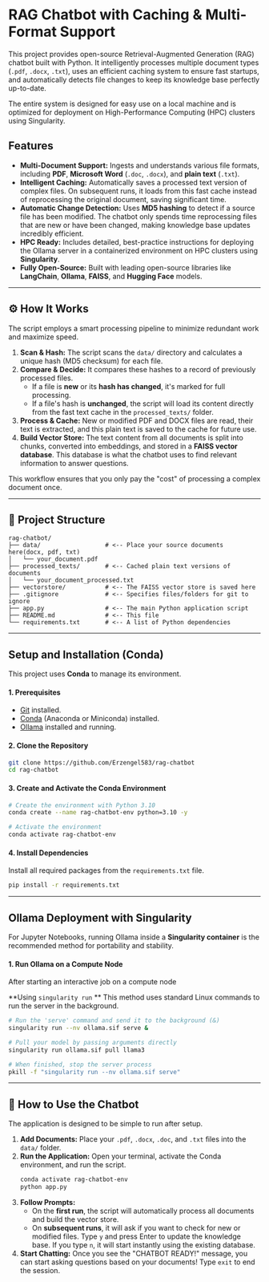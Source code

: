 # RAG Chatbot with Caching & Multi-Format Support

This project provides open-source Retrieval-Augmented Generation (RAG) chatbot built with Python. It intelligently processes multiple document types (`.pdf`, `.docx`, `.txt`), uses an efficient caching system to ensure fast startups, and automatically detects file changes to keep its knowledge base perfectly up-to-date.

The entire system is designed for easy use on a local machine and is optimized for deployment on High-Performance Computing (HPC) clusters using Singularity.

##  Features

* **Multi-Document Support:** Ingests and understands various file formats, including **PDF**, **Microsoft Word** (`.doc`, `.docx`), and **plain text** (`.txt`).
* **Intelligent Caching:** Automatically saves a processed text version of complex files. On subsequent runs, it loads from this fast cache instead of reprocessing the original document, saving significant time.
* **Automatic Change Detection:** Uses **MD5 hashing** to detect if a source file has been modified. The chatbot only spends time reprocessing files that are new or have been changed, making knowledge base updates incredibly efficient.
* **HPC Ready:** Includes detailed, best-practice instructions for deploying the Ollama server in a containerized environment on HPC clusters using **Singularity**.
* **Fully Open-Source:** Built with leading open-source libraries like **LangChain**, **Ollama**, **FAISS**, and **Hugging Face** models.

---

## ⚙️ How It Works

The script employs a smart processing pipeline to minimize redundant work and maximize speed.

1.  **Scan & Hash:** The script scans the `data/` directory and calculates a unique hash (MD5 checksum) for each file.
2.  **Compare & Decide:** It compares these hashes to a record of previously processed files.
    * If a file is **new** or its **hash has changed**, it's marked for full processing.
    * If a file's hash is **unchanged**, the script will load its content directly from the fast text cache in the `processed_texts/` folder.
3.  **Process & Cache:** New or modified PDF and DOCX files are read, their text is extracted, and this plain text is saved to the cache for future use.
4.  **Build Vector Store:** The text content from all documents is split into chunks, converted into embeddings, and stored in a **FAISS vector database**. This database is what the chatbot uses to find relevant information to answer questions.



This workflow ensures that you only pay the "cost" of processing a complex document once.

---

## 📂 Project Structure

```
rag-chatbot/
├── data/                  # <-- Place your source documents here(docx, pdf, txt)
│   └── your_document.pdf
├── processed_texts/       # <-- Cached plain text versions of documents
│   └── your_document_processed.txt
├── vectorstore/           # <-- The FAISS vector store is saved here
├── .gitignore             # <-- Specifies files/folders for git to ignore
├── app.py                 # <-- The main Python application script
├── README.md              # <-- This file
└── requirements.txt       # <-- A list of Python dependencies
```

---

## Setup and Installation (Conda)

This project uses **Conda** to manage its environment.

#### 1. Prerequisites
* [Git](https://git-scm.com/downloads) installed.
* [Conda](https://www.anaconda.com/download) (Anaconda or Miniconda) installed.
* [Ollama](https://ollama.com/) installed and running.

#### 2. Clone the Repository
```bash
git clone https://github.com/Erzengel583/rag-chatbot
cd rag-chatbot
```

#### 3. Create and Activate the Conda Environment
```bash
# Create the environment with Python 3.10
conda create --name rag-chatbot-env python=3.10 -y

# Activate the environment
conda activate rag-chatbot-env
```

#### 4. Install Dependencies
Install all required packages from the `requirements.txt` file.
```bash
pip install -r requirements.txt
```

---

## Ollama Deployment with Singularity

For Jupyter Notebooks, running Ollama inside a **Singularity container** is the recommended method for portability and stability.

#### 1. Run Ollama on a Compute Node
After starting an interactive job on a compute node

**Using `singularity run` **
This method uses standard Linux commands to run the server in the background.

```bash
# Run the 'serve' command and send it to the background (&)
singularity run --nv ollama.sif serve &

# Pull your model by passing arguments directly
singularity run ollama.sif pull llama3

# When finished, stop the server process
pkill -f "singularity run --nv ollama.sif serve"
```

---

## 💬 How to Use the Chatbot

The application is designed to be simple to run after setup.

1.  **Add Documents:** Place your `.pdf`, `.docx`, `.doc`, and `.txt` files into the `data/` folder.
2.  **Run the Application:** Open your terminal, activate the Conda environment, and run the script.
    ```bash
    conda activate rag-chatbot-env
    python app.py
    ```
3.  **Follow Prompts:**
    * On the **first run**, the script will automatically process all documents and build the vector store.
    * On **subsequent runs**, it will ask if you want to check for new or modified files. Type `y` and press Enter to update the knowledge base. If you type `n`, it will start instantly using the existing database.
4.  **Start Chatting:** Once you see the "CHATBOT READY!" message, you can start asking questions based on your documents! Type `exit` to end the session.